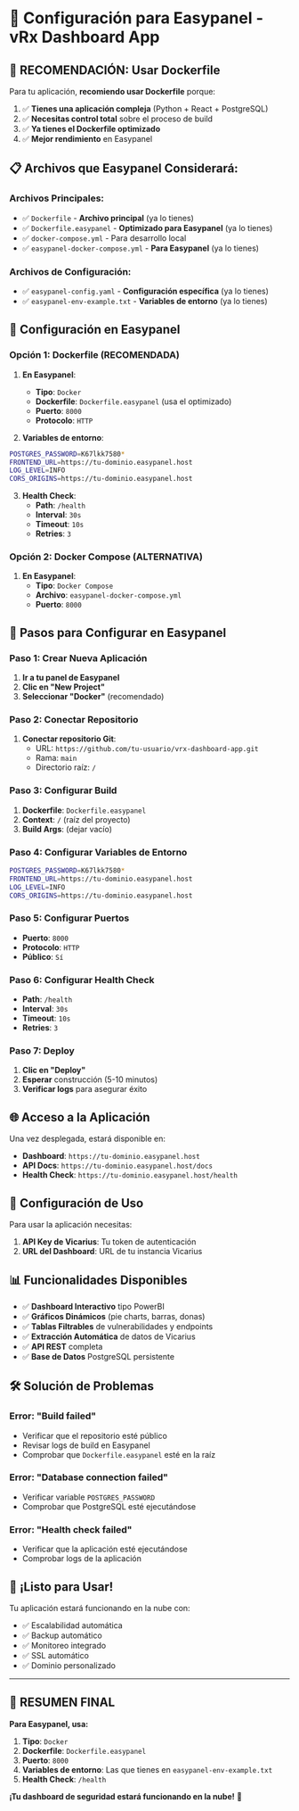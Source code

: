 # 🐳 Configuración para Easypanel - vRx Dashboard App

## 🚀 **RECOMENDACIÓN: Usar Dockerfile**

Para tu aplicación, **recomiendo usar Dockerfile** porque:

1. ✅ **Tienes una aplicación compleja** (Python + React + PostgreSQL)
2. ✅ **Necesitas control total** sobre el proceso de build
3. ✅ **Ya tienes el Dockerfile optimizado**
4. ✅ **Mejor rendimiento** en Easypanel

## 📋 **Archivos que Easypanel Considerará:**

### **Archivos Principales:**
- ✅ `Dockerfile` - **Archivo principal** (ya lo tienes)
- ✅ `Dockerfile.easypanel` - **Optimizado para Easypanel** (ya lo tienes)
- ✅ `docker-compose.yml` - Para desarrollo local
- ✅ `easypanel-docker-compose.yml` - **Para Easypanel** (ya lo tienes)

### **Archivos de Configuración:**
- ✅ `easypanel-config.yaml` - **Configuración específica** (ya lo tienes)
- ✅ `easypanel-env-example.txt` - **Variables de entorno** (ya lo tienes)

## 🔧 **Configuración en Easypanel**

### **Opción 1: Dockerfile (RECOMENDADA)**

1. **En Easypanel**:
   - **Tipo**: `Docker`
   - **Dockerfile**: `Dockerfile.easypanel` (usa el optimizado)
   - **Puerto**: `8000`
   - **Protocolo**: `HTTP`

2. **Variables de entorno**:
```bash
POSTGRES_PASSWORD=K67lkk7580*
FRONTEND_URL=https://tu-dominio.easypanel.host
LOG_LEVEL=INFO
CORS_ORIGINS=https://tu-dominio.easypanel.host
```

3. **Health Check**:
   - **Path**: `/health`
   - **Interval**: `30s`
   - **Timeout**: `10s`
   - **Retries**: `3`

### **Opción 2: Docker Compose (ALTERNATIVA)**

1. **En Easypanel**:
   - **Tipo**: `Docker Compose`
   - **Archivo**: `easypanel-docker-compose.yml`
   - **Puerto**: `8000`

## 🚀 **Pasos para Configurar en Easypanel**

### **Paso 1: Crear Nueva Aplicación**
1. **Ir a tu panel de Easypanel**
2. **Clic en "New Project"**
3. **Seleccionar "Docker"** (recomendado)

### **Paso 2: Conectar Repositorio**
1. **Conectar repositorio Git**:
   - URL: `https://github.com/tu-usuario/vrx-dashboard-app.git`
   - Rama: `main`
   - Directorio raíz: `/`

### **Paso 3: Configurar Build**
1. **Dockerfile**: `Dockerfile.easypanel`
2. **Context**: `/` (raíz del proyecto)
3. **Build Args**: (dejar vacío)

### **Paso 4: Configurar Variables de Entorno**
```bash
POSTGRES_PASSWORD=K67lkk7580*
FRONTEND_URL=https://tu-dominio.easypanel.host
LOG_LEVEL=INFO
CORS_ORIGINS=https://tu-dominio.easypanel.host
```

### **Paso 5: Configurar Puertos**
- **Puerto**: `8000`
- **Protocolo**: `HTTP`
- **Público**: `Sí`

### **Paso 6: Configurar Health Check**
- **Path**: `/health`
- **Interval**: `30s`
- **Timeout**: `10s`
- **Retries**: `3`

### **Paso 7: Deploy**
1. **Clic en "Deploy"**
2. **Esperar** construcción (5-10 minutos)
3. **Verificar logs** para asegurar éxito

## 🌐 **Acceso a la Aplicación**

Una vez desplegada, estará disponible en:
- **Dashboard**: `https://tu-dominio.easypanel.host`
- **API Docs**: `https://tu-dominio.easypanel.host/docs`
- **Health Check**: `https://tu-dominio.easypanel.host/health`

## 🔧 **Configuración de Uso**

Para usar la aplicación necesitas:
1. **API Key de Vicarius**: Tu token de autenticación
2. **URL del Dashboard**: URL de tu instancia Vicarius

## 📊 **Funcionalidades Disponibles**

- ✅ **Dashboard Interactivo** tipo PowerBI
- ✅ **Gráficos Dinámicos** (pie charts, barras, donas)
- ✅ **Tablas Filtrables** de vulnerabilidades y endpoints
- ✅ **Extracción Automática** de datos de Vicarius
- ✅ **API REST** completa
- ✅ **Base de Datos** PostgreSQL persistente

## 🛠️ **Solución de Problemas**

### Error: "Build failed"
- Verificar que el repositorio esté público
- Revisar logs de build en Easypanel
- Comprobar que `Dockerfile.easypanel` esté en la raíz

### Error: "Database connection failed"
- Verificar variable `POSTGRES_PASSWORD`
- Comprobar que PostgreSQL esté ejecutándose

### Error: "Health check failed"
- Verificar que la aplicación esté ejecutándose
- Comprobar logs de la aplicación

## 🎉 **¡Listo para Usar!**

Tu aplicación estará funcionando en la nube con:
- ✅ Escalabilidad automática
- ✅ Backup automático
- ✅ Monitoreo integrado
- ✅ SSL automático
- ✅ Dominio personalizado

---

## 🚀 **RESUMEN FINAL**

**Para Easypanel, usa:**

1. **Tipo**: `Docker`
2. **Dockerfile**: `Dockerfile.easypanel`
3. **Puerto**: `8000`
4. **Variables de entorno**: Las que tienes en `easypanel-env-example.txt`
5. **Health Check**: `/health`

**¡Tu dashboard de seguridad estará funcionando en la nube!** 🎉
